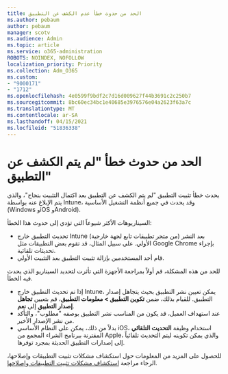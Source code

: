 ```yaml
---
title: الحد من حدوث خطأ عدم الكشف عن التطبيق
ms.author: pebaum
author: pebaum
manager: scotv
ms.audience: Admin
ms.topic: article
ms.service: o365-administration
ROBOTS: NOINDEX, NOFOLLOW
localization_priority: Priority
ms.collection: Adm_O365
ms.custom:
- "9000171"
- "1712"
ms.openlocfilehash: 4e0599f9bdf2c7d16d009627f44b3691c2c250b7
ms.sourcegitcommit: 8bc60ec34bc1e40685e3976576e04a2623f63a7c
ms.translationtype: MT
ms.contentlocale: ar-SA
ms.lasthandoff: 04/15/2021
ms.locfileid: "51836338"
---
```

# <a name="mitigate-the-application-was-not-detected-error"></a>الحد من حدوث خطأ "لم يتم الكشف عن التطبيق"

يحدث خطأ تثبيت التطبيق "لم يتم الكشف عن التطبيق بعد اكتمال التثبيت بنجاح"، والذي يتم الإبلاغ عنه بواسطة Intune، وقد يحدث في جميع أنظمة التشغيل الأساسية (Windows وiOS وAndroid).

السيناريوهات الأكثر شيوعاً التي تؤدي إلى حدوث هذا الخطأ:

- تحديث التطبيق خارج Intune (من متجر تطبيقات تابع لجهة خارجية) بعد النشر الأولي. على سبيل المثال، قد تقوم بعض التطبيقات مثل Google Chrome بإجراء تحديثات تلقائية.
- قام أحد المستخدمين بإزالة تثبيت التطبيق بعد التثبيت الأولي.

للحد من هذه المشكلة، قم أولاً بمراجعة الأجهزة التي تأثرت لتحديد السيناريو الذي يحدث فيه الخطأ.

- إذا تم تحديث التطبيق خارج Intune، يمكن تعيين نشر التطبيق بحيث يتجاهل إصدار التطبيق. للقيام بذلك، ضمن **تكوين التطبيق > معلومات التطبيق**، قم بتعيين **تجاهل إصدار التطبيق** إلى **نعم**.
- عند استهداف العميل، قد يكون من المناسب نشر التطبيق بوصفه "مطلوب"، والتأكد من نشر الإصدار الأخير.
- بدلاً من ذلك، يمكن على النظام الأساسي iOS، استخدام وظيفة **التحديث التلقائي** المقترنة ببرنامج الشراء المجمع من Apple، والذي يمكن تكوينه ليتم التحديث تلقائياً إلى إصدارات التطبيق الحديثة بمجرد توفرها.

للحصول على المزيد من المعلومات حول استكشاف مشكلات تثبيت التطبيقات وإصلاحها، الرجاء مراجعة [استكشاف مشكلات تثبيت التطبيقات وإصلاحها](https://docs.microsoft.com/intune/troubleshoot-app-install).
